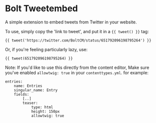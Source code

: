Bolt Tweetembed
======================

A simple extension to embed tweets from Twitter in your website. 

To use, simply copy the 'link to tweet', and put it in a `{{ tweet() }}` tag:

```
{{ tweet('https://twitter.com/BoltCM/status/651792096198795264') }}
```

Or, if you're feeling particularly lazy, use: 

```
{{ tweet(651792096198795264) }}
```

Note: If you'd like to use this directly from the content editor, Make sure you've enabled `allowtwig: true` in your `contenttypes.yml`. for example: 

```
entries:
    name: Entries
    singular_name: Entry
    fields:
        [..]
        teaser:
            type: html
            height: 150px
            allowtwig: true
```            



